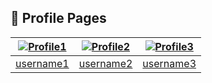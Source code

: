 ## 📄 Profile Pages

| [![Profile1](URL)](link1) | [![Profile2](URL)](link2) | [![Profile3](URL)](link3) |
|:--:|:--:|:--:|
| [username1](link1) | [username2](link2) | [username3](link3) |
